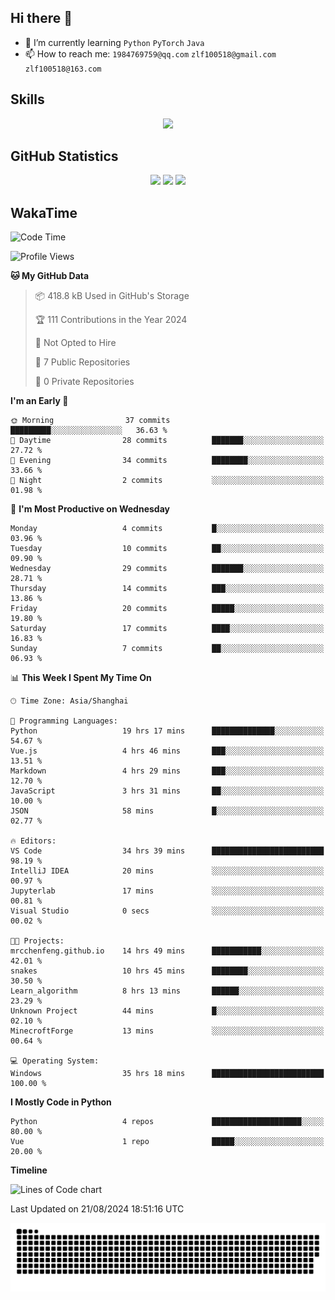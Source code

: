 ## Hi there 👋

- 🌱 I’m currently learning `Python` `PyTorch` `Java`
- 📫 How to reach me: `1984769759@qq.com` `zlf100518@gmail.com` `zlf100518@163.com`

## Skills
<div align="center"> <img src="https://skillicons.dev/icons?i=python,linux,git,github,html,css,js" /> </div>

## GitHub Statistics

<div align="center">
  <img src="https://github-readme-stats.vercel.app/api?username=mrcchenfeng&show_icons=true&theme=tokyonight" />
  <img src="https://github-readme-stats.vercel.app/api/top-langs/?username=mrcchenfeng&show_icons=true&theme=tokyonight" />
  <img src="https://github-readme-activity-graph.vercel.app/graph?username=mrcchenfeng&theme=xcode" />
</div>

## WakaTime

<!--START_SECTION:waka-->
![Code Time](http://img.shields.io/badge/Code%20Time-35%20hrs%2018%20mins-blue)

![Profile Views](http://img.shields.io/badge/Profile%20Views-1-blue)

**🐱 My GitHub Data** 

> 📦 418.8 kB Used in GitHub's Storage 
 > 
> 🏆 111 Contributions in the Year 2024
 > 
> 🚫 Not Opted to Hire
 > 
> 📜 7 Public Repositories 
 > 
> 🔑 0 Private Repositories 
 > 
**I'm an Early 🐤** 

```text
🌞 Morning                37 commits          █████████░░░░░░░░░░░░░░░░   36.63 % 
🌆 Daytime                28 commits          ███████░░░░░░░░░░░░░░░░░░   27.72 % 
🌃 Evening                34 commits          ████████░░░░░░░░░░░░░░░░░   33.66 % 
🌙 Night                  2 commits           ░░░░░░░░░░░░░░░░░░░░░░░░░   01.98 % 
```
📅 **I'm Most Productive on Wednesday** 

```text
Monday                   4 commits           █░░░░░░░░░░░░░░░░░░░░░░░░   03.96 % 
Tuesday                  10 commits          ██░░░░░░░░░░░░░░░░░░░░░░░   09.90 % 
Wednesday                29 commits          ███████░░░░░░░░░░░░░░░░░░   28.71 % 
Thursday                 14 commits          ███░░░░░░░░░░░░░░░░░░░░░░   13.86 % 
Friday                   20 commits          █████░░░░░░░░░░░░░░░░░░░░   19.80 % 
Saturday                 17 commits          ████░░░░░░░░░░░░░░░░░░░░░   16.83 % 
Sunday                   7 commits           ██░░░░░░░░░░░░░░░░░░░░░░░   06.93 % 
```


📊 **This Week I Spent My Time On** 

```text
🕑︎ Time Zone: Asia/Shanghai

💬 Programming Languages: 
Python                   19 hrs 17 mins      ██████████████░░░░░░░░░░░   54.67 % 
Vue.js                   4 hrs 46 mins       ███░░░░░░░░░░░░░░░░░░░░░░   13.51 % 
Markdown                 4 hrs 29 mins       ███░░░░░░░░░░░░░░░░░░░░░░   12.70 % 
JavaScript               3 hrs 31 mins       ██░░░░░░░░░░░░░░░░░░░░░░░   10.00 % 
JSON                     58 mins             █░░░░░░░░░░░░░░░░░░░░░░░░   02.77 % 

🔥 Editors: 
VS Code                  34 hrs 39 mins      █████████████████████████   98.19 % 
IntelliJ IDEA            20 mins             ░░░░░░░░░░░░░░░░░░░░░░░░░   00.97 % 
Jupyterlab               17 mins             ░░░░░░░░░░░░░░░░░░░░░░░░░   00.81 % 
Visual Studio            0 secs              ░░░░░░░░░░░░░░░░░░░░░░░░░   00.02 % 

🐱‍💻 Projects: 
mrcchenfeng.github.io    14 hrs 49 mins      ███████████░░░░░░░░░░░░░░   42.01 % 
snakes                   10 hrs 45 mins      ████████░░░░░░░░░░░░░░░░░   30.50 % 
Learn_algorithm          8 hrs 13 mins       ██████░░░░░░░░░░░░░░░░░░░   23.29 % 
Unknown Project          44 mins             █░░░░░░░░░░░░░░░░░░░░░░░░   02.10 % 
MinecroftForge           13 mins             ░░░░░░░░░░░░░░░░░░░░░░░░░   00.64 % 

💻 Operating System: 
Windows                  35 hrs 18 mins      █████████████████████████   100.00 % 
```

**I Mostly Code in Python** 

```text
Python                   4 repos             ████████████████████░░░░░   80.00 % 
Vue                      1 repo              █████░░░░░░░░░░░░░░░░░░░░   20.00 % 
```



**Timeline**

![Lines of Code chart](https://raw.githubusercontent.com/mrcchenfeng/mrcchenfeng/main/assets/bar_graph.png)


 Last Updated on 21/08/2024 18:51:16 UTC
<!--END_SECTION:waka-->

<div align="center"><img src="./assets/github-snake-dark.svg" /></div>
